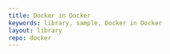 ```yaml
---
title: Docker in Docker
keywords: library, sample, Docker in Docker
layout: library
repo: docker
---
```

